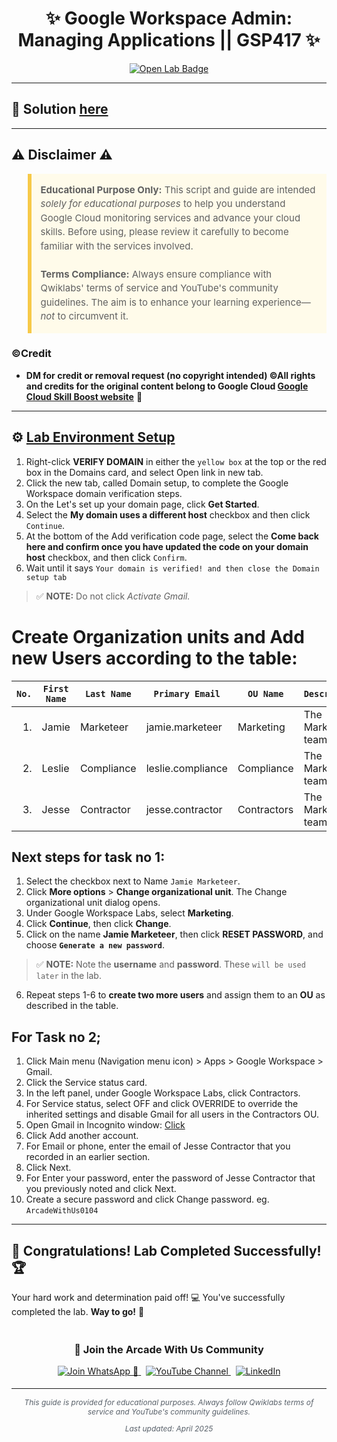 <h1 align="center">
✨  Google Workspace Admin: Managing Applications || GSP417 ✨
</h1>

<div align="center">
  <a href="https://www.cloudskillsboost.google/focuses/3662?parent=catalog"_blank" rel="noopener noreferrer">
    <img src="https://img.shields.io/badge/Open_Lab-Cloud_Skills_Boost-4285F4?style=for-the-badge&logo=google&logoColor=white&labelColor=34A853" alt="Open Lab Badge">
  </a>
</div>

---

## 🔑 Solution [here]()

---

## ⚠️ Disclaimer ⚠️

<blockquote style="background-color: #fffbea; border-left: 6px solid #f7c948; padding: 1em; font-size: 15px; line-height: 1.5;">
  <strong>Educational Purpose Only:</strong> This script and guide are intended <em>solely for educational purposes</em> to help you understand Google Cloud monitoring services and advance your cloud skills. Before using, please review it carefully to become familiar with the services involved.
  <br><br>
  <strong>Terms Compliance:</strong> Always ensure compliance with Qwiklabs' terms of service and YouTube's community guidelines. The aim is to enhance your learning experience—<em>not</em> to circumvent it.
</blockquote>

### ©Credit
- **DM for credit or removal request (no copyright intended) ©All rights and credits for the original content belong to Google Cloud [Google Cloud Skill Boost website](https://www.cloudskillsboost.google/)** 🙏

---

## ⚙️ <ins>Lab Environment Setup</ins>

1. Right-click **VERIFY DOMAIN** in either the `yellow box` at the top or the red box in the Domains card, and select Open link in new tab.
2. Click the new tab, called Domain setup, to complete the Google Workspace domain verification steps.
3. On the Let's set up your domain page, click **Get Started**.
4. Select the **My domain uses a different host** checkbox and then click `Continue`.
5. At the bottom of the Add verification code page, select the **Come back here and confirm once you have updated the code on your domain host** checkbox, and then click `Confirm`.
6. Wait until it says `Your domain is verified! and then close the Domain setup tab`

> ✅ **NOTE:** Do not click *Activate Gmail.*

# Create Organization units and Add new Users according to the table:

| **`No.`** | **`First Name`** | **`Last Name`** | **`Primary Email`** | **`OU Name`** | **`Description`** |
|----:|------------|-----------|---------------|---------|-------------|
| 1.| Jamie | Marketeer | jamie.marketeer | Marketing | The Marketing team |
| 2.|Leslie| Compliance | leslie.compliance | Compliance | The Marketing team |
| 3.|Jesse | Contractor | jesse.contractor | Contractors | The Marketing team |

## Next steps for task no 1:
1. Select the checkbox next to Name `Jamie Marketeer`.
2. Click **More options** > **Change organizational unit**. The Change organizational unit dialog opens.
3. Under Google Workspace Labs, select **Marketing**.
4. Click **Continue**, then click **Change**.
5. Click on the name **Jamie Marketeer**, then click **RESET PASSWORD**, and choose **`Generate a new password`**.
> ✅ **NOTE:** Note the **username** and **password**. These `will be used later` in the lab.
6. Repeat steps 1-6 to **create two more users** and assign them to an **OU** as described in the table.

## For Task no 2;
1. Click Main menu (Navigation menu icon) > Apps > Google Workspace > Gmail.
2. Click the Service status card.
3. In the left panel, under Google Workspace Labs, click Contractors.
4. For Service status, select OFF and click OVERRIDE to override the inherited settings and disable Gmail for all users in the Contractors OU.
5. Open Gmail in Incognito window: [Click](https://mail.google.com/)
6. Click Add another account.
7. For Email or phone, enter the email of Jesse Contractor that you recorded in an earlier section.
8. Click Next.
9. For Enter your password, enter the password of Jesse Contractor that you previously noted and click Next.
10. Create a secure password and click Change password. eg. `ArcadeWithUs0104`
---

## 🎉 **Congratulations! Lab Completed Successfully!** 🏆  

Your hard work and determination paid off! 💻
You've successfully completed the lab. **Way to go!** 🚀


<div align="center" style="padding: 5px;">
  <h3>📱 Join the Arcade With Us Community</h3>
  
  <a href="https://chat.whatsapp.com/KN3NvYNTJvU5xMCVTORJtS">
    <img src="https://img.shields.io/badge/Join_WhatsApp-25D366?style=for-the-badge&logo=whatsapp&logoColor=white" alt="Join WhatsApp 👥">
  </a>
  &nbsp;
  <a href="https://youtube.com/@arcadewithus_we?si=yeEby5M3k40gdX4l">
    <img src="https://img.shields.io/badge/Subscribe-Arcade%20With%20Us-FF0000?style=for-the-badge&logo=youtube&logoColor=white" alt="YouTube Channel">
  </a>
  &nbsp;
  <a href="https://www.linkedin.com/in/tripti-gupta-a28a6832b/">
    <img src="https://img.shields.io/badge/LINKEDIN-Tripti%20Gupta-0077B5?style=for-the-badge&logo=linkedin&logoColor=white" alt="LinkedIn">
</a>


</div>

---

<div align="center">
  <p style="font-size: 12px; color: #586069;">
    <em>This guide is provided for educational purposes. Always follow Qwiklabs terms of service and YouTube's community guidelines.</em>
  </p>
  <p style="font-size: 12px; color: #586069;">
    <em>Last updated: April 2025</em>
  </p>
</div>
